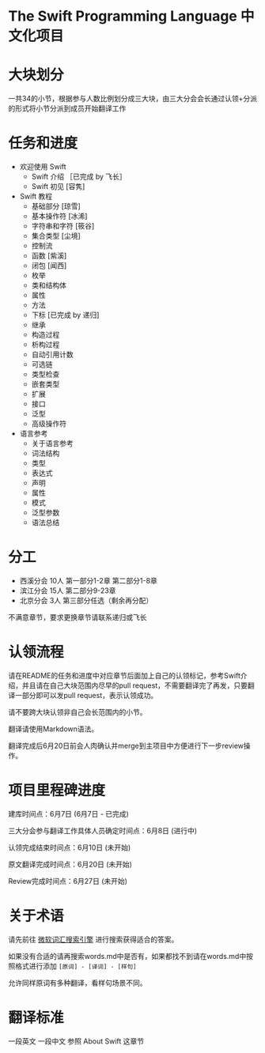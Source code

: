 The Swift Programming Language 中文化项目
========================================

# 大块划分

一共34的小节，根据参与人数比例划分成三大块，由三大分会会长通过认领+分派的形式将小节分派到成员开始翻译工作

# 任务和进度

* 欢迎使用 Swift
   * Swift 介绍 ［已完成 by 飞长］
   * Swift 初见  [容隽]
* Swift 教程
   * 基础部分 [琼雪]
   * 基本操作符 [冰浠]
   * 字符串和字符 [筱谷]
   * 集合类型 [尘境]
   * 控制流
   * 函数 [紫溪]
   * 闭包 [闻西]
   * 枚举
   * 类和结构体
   * 属性
   * 方法
   * 下标  [已完成 by 递归]
   * 继承
   * 构造过程
   * 析构过程
   * 自动引用计数
   * 可选链
   * 类型检查
   * 嵌套类型
   * 扩展
   * 接口
   * 泛型
   * 高级操作符
* 语言参考
   * 关于语言参考
   * 词法结构
   * 类型
   * 表达式
   * 声明
   * 属性
   * 模式
   * 泛型参数
   * 语法总结

# 分工
* 西溪分会 10人 第一部分1-2章 第二部分1-8章
* 滨江分会 15人 第二部分9-23章
* 北京分会 3人  第三部分任选（剩余再分配）

不满意章节，要求更换章节请联系递归或飞长

# 认领流程

请在README的任务和进度中对应章节后面加上自己的认领标记，参考Swift介绍，并且请在自己大块范围内尽早的pull request，不需要翻译完了再发，只要翻译一部分即可以发pull request，表示认领成功。

请不要跨大块认领非自己会长范围内的小节。

翻译请使用Markdown语法。

翻译完成后6月20日前会人肉确认并merge到主项目中方便进行下一步review操作。

# 项目里程碑进度

建库时间点：6月7日 (6月7日 - 已完成)

三大分会参与翻译工作具体人员确定时间点：6月8日 (进行中)

认领完成结束时间点：6月10日 (未开始)

原文翻译完成时间点：6月20日 (未开始)

Review完成时间点：6月27日 (未开始)

# 关于术语

请先前往 [微软词汇搜索引擎](http://www.microsoft.com/Language/zh-cn/Search.aspx) 进行搜索获得适合的答案。

如果没有合适的请再搜索words.md中是否有，如果都找不到请在words.md中按照格式进行添加 `[原词] - [译词] - [样句]`

允许同样原词有多种翻译，看样句场景不同。

# 翻译标准

一段英文 一段中文 参照 About Swift 这章节
